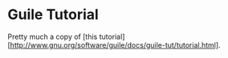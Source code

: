 # Guile Tutorial

Pretty much a copy of [this tutorial][http://www.gnu.org/software/guile/docs/guile-tut/tutorial.html].
